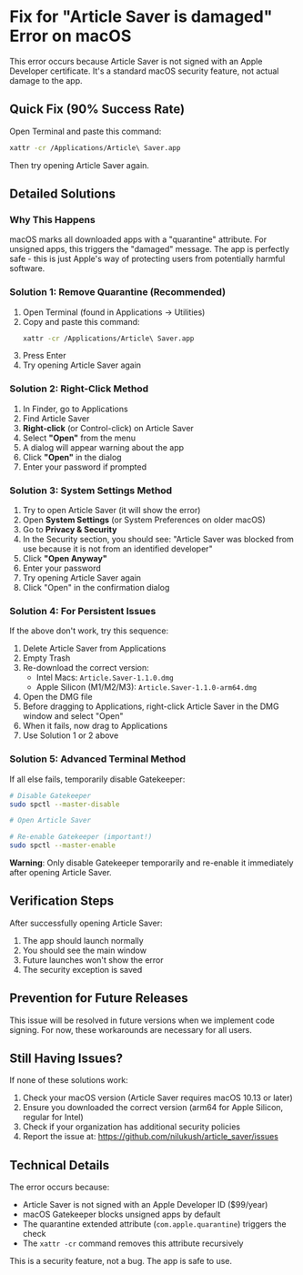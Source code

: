 # Fix for "Article Saver is damaged" Error on macOS

This error occurs because Article Saver is not signed with an Apple Developer certificate. It's a standard macOS security feature, not actual damage to the app.

## Quick Fix (90% Success Rate)

Open Terminal and paste this command:

```bash
xattr -cr /Applications/Article\ Saver.app
```

Then try opening Article Saver again.

## Detailed Solutions

### Why This Happens

macOS marks all downloaded apps with a "quarantine" attribute. For unsigned apps, this triggers the "damaged" message. The app is perfectly safe - this is just Apple's way of protecting users from potentially harmful software.

### Solution 1: Remove Quarantine (Recommended)

1. Open Terminal (found in Applications → Utilities)
2. Copy and paste this command:
   ```bash
   xattr -cr /Applications/Article\ Saver.app
   ```
3. Press Enter
4. Try opening Article Saver again

### Solution 2: Right-Click Method

1. In Finder, go to Applications
2. Find Article Saver
3. **Right-click** (or Control-click) on Article Saver
4. Select **"Open"** from the menu
5. A dialog will appear warning about the app
6. Click **"Open"** in the dialog
7. Enter your password if prompted

### Solution 3: System Settings Method

1. Try to open Article Saver (it will show the error)
2. Open **System Settings** (or System Preferences on older macOS)
3. Go to **Privacy & Security**
4. In the Security section, you should see: "Article Saver was blocked from use because it is not from an identified developer"
5. Click **"Open Anyway"**
6. Enter your password
7. Try opening Article Saver again
8. Click "Open" in the confirmation dialog

### Solution 4: For Persistent Issues

If the above don't work, try this sequence:

1. Delete Article Saver from Applications
2. Empty Trash
3. Re-download the correct version:
   - Intel Macs: `Article.Saver-1.1.0.dmg`
   - Apple Silicon (M1/M2/M3): `Article.Saver-1.1.0-arm64.dmg`
4. Open the DMG file
5. Before dragging to Applications, right-click Article Saver in the DMG window and select "Open"
6. When it fails, now drag to Applications
7. Use Solution 1 or 2 above

### Solution 5: Advanced Terminal Method

If all else fails, temporarily disable Gatekeeper:

```bash
# Disable Gatekeeper
sudo spctl --master-disable

# Open Article Saver

# Re-enable Gatekeeper (important!)
sudo spctl --master-enable
```

**Warning**: Only disable Gatekeeper temporarily and re-enable it immediately after opening Article Saver.

## Verification Steps

After successfully opening Article Saver:

1. The app should launch normally
2. You should see the main window
3. Future launches won't show the error
4. The security exception is saved

## Prevention for Future Releases

This issue will be resolved in future versions when we implement code signing. For now, these workarounds are necessary for all users.

## Still Having Issues?

If none of these solutions work:

1. Check your macOS version (Article Saver requires macOS 10.13 or later)
2. Ensure you downloaded the correct version (arm64 for Apple Silicon, regular for Intel)
3. Check if your organization has additional security policies
4. Report the issue at: https://github.com/nilukush/article_saver/issues

## Technical Details

The error occurs because:
- Article Saver is not signed with an Apple Developer ID ($99/year)
- macOS Gatekeeper blocks unsigned apps by default
- The quarantine extended attribute (`com.apple.quarantine`) triggers the check
- The `xattr -cr` command removes this attribute recursively

This is a security feature, not a bug. The app is safe to use.